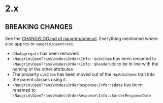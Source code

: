 # 2.x

## BREAKING CHANGES

See the [CHANGELOG.md of naugrim/bmecat](https://github.com/Naugrimm/bmecat/blob/develop/CHANGELOG.md). Everything mentioned where also applies to `naugrim/opentrans`.

- `UdxAggregate` has been removed. 
- `\Naugrim\OpenTrans\Nodes\Order\Info::$udxItem` bas been renamed to `\Naugrim\OpenTrans\Nodes\Order\Info::$headerUdx` to be in line with the naming of the other attributes
- The property `udxItem` has been moved out of the `HasUdxItems` trait into the parent classes using it.
- `\Naugrim\OpenTrans\Nodes\OrderResponse\Info::$date` has been renamed to `\Naugrim\OpenTrans\Nodes\OrderResponse\Info::$orderResponseDate`
